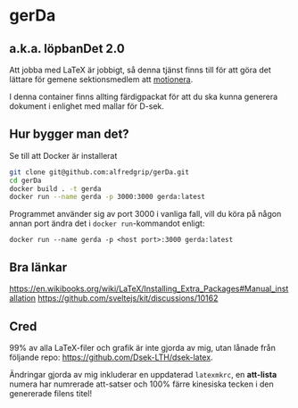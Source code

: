 # gerDa

## a.k.a. löpbanDet 2.0

Att jobba med LaTeX är jobbigt, så denna tjänst finns till för att göra det lättare för gemene sektionsmedlem att [motionera](https://sv.wiktionary.org/wiki/motionera).

I denna container finns allting färdigpackat för att du ska kunna generera dokument i enlighet med mallar för D-sek.

## Hur bygger man det?

Se till att Docker är installerat

```bash
git clone git@github.com:alfredgrip/gerDa.git
cd gerDa
docker build . -t gerda
docker run --name gerda -p 3000:3000 gerda:latest
```

Programmet använder sig av port 3000 i vanliga fall, vill du köra på någon annan port ändra det i `docker run`-kommandot enligt:

```
docker run --name gerda -p <host port>:3000 gerda:latest
```

## Bra länkar

https://en.wikibooks.org/wiki/LaTeX/Installing_Extra_Packages#Manual_installation
https://github.com/sveltejs/kit/discussions/10162

## Cred

99% av alla LaTeX-filer och grafik är inte gjorda av mig, utan lånade från följande repo: https://github.com/Dsek-LTH/dsek-latex.

Ändringar gjorda av mig inkluderar en uppdaterad `latexmkrc`, en **att-lista** numera har numrerade att-satser och 100% färre kinesiska tecken i den genererade filens titel!
